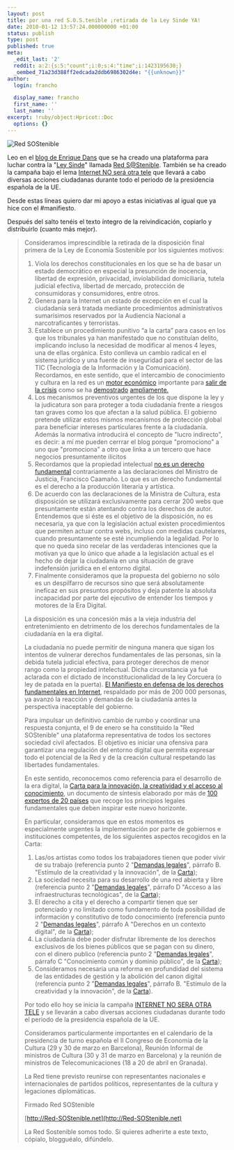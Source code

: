 ```yaml
---
layout: post
title: por una red S.O.S.tenible ¡retirada de la Ley Sinde YA!
date: 2010-01-12 13:57:24.000000000 +01:00
status: publish
type: post
published: true
meta:
  _edit_last: '2'
  reddit: a:2:{s:5:"count";i:0;s:4:"time";i:1423195630;}
  _oembed_71a23d388ff2edcada2ddb6986302d4e: "{{unknown}}"
author:
  login: francho

  display_name: francho
  first_name: ''
  last_name: ''
excerpt: !ruby/object:Hpricot::Doc
  options: {}
---
```

![Red SOStenible](/assets/sosred1.png)

Leo en el [blog de Enrique Dans](http://www.enriquedans.com/2010/01/a-partir-de-hoy-red-y-libertad.html) que se ha creado una plataforma para luchar contra la "[Ley Sinde](http://www.makarras.org/2010/01/09/la-ley-sinde-para-torpes-y-periodistas-que-se-la-tragan-dobla/)" llamada [Red S@Stenible](http://red-sostenible.net). También se ha creado la campaña bajo el lema [Internet NO será otra tele](http://internetnoseraotratv.net/2010/01/11/hola-mundo/) que llevará a cabo diversas acciones ciudadanas durante todo el periodo de la presidencia española de la UE.

Desde estas líneas quiero dar mi apoyo a estas iniciativas al igual que ya hice con el #manifiesto.

Después del salto tenéis el texto íntegro de la reivindicación, copiarlo y distribuirlo (cuanto más mejor).

> Consideramos imprescindible la retirada de la disposición final primera de la Ley de Economía Sostenible por los siguientes motivos:
>
> 1.  Viola los derechos constitucionales en los que se ha de basar un estado democrático en especial la presunción de inocencia, libertad de expresión, privacidad, inviolabilidad domiciliaria, tutela judicial efectiva, libertad de mercado, protección de consumidoras y consumidores, entre otros.
> 2.  Genera para la Internet un estado de excepción en el cual la ciudadanía será tratada mediante procedimientos administrativos sumarísimos reservados por la Audiencia Nacional a narcotraficantes y terroristas.
> 3.  Establece un procedimiento punitivo “a la carta” para casos en los que los tribunales ya han manifestado que no constituían delito, implicando incluso la necesidad de modificar al menos 4 leyes, una de ellas orgánica. Esto conlleva un cambio radical en el sistema jurídico y una fuente de inseguridad para el sector de las TIC (Tecnología de la Información y la Comunicación). Recordamos, en este sentido, que el intercambio de conocimiento y cultura en la red es un [motor económico](http://noticias.lainformacion.com/economia-negocios-y-finanzas/redes/los-usuarios-que-descargan-archivos-p2p-gastan-mas-dinero_Fo58z3eGxWsRG0NKpjhCE7/) importante para [salir de la crisis](http://noticias.lainformacion.com/arte-cultura-y-espectaculos/cine/el-cine-espanol-cerrara-con-cifras-record-a-pesar-de-internet_uVFrhCBCXhYPTF51YCG3a7/) como se ha [demostrado](http://www.theinquirer.es/2009/11/17/lo-que-las-discograficas-ocultan.html) [ampliamente.](http://www.elmundo.es/elmundo/2009/11/20/cultura/1258739927.html)
> 4.  [](http://www.elmundo.es/elmundo/2009/11/20/cultura/1258739927.html)Los mecanismos preventivos urgentes de los que dispone la ley y la judicatura son para proteger a toda ciudadanía frente a riesgos tan graves como los que afectan a la salud pública. El gobierno pretende utilizar estos mismos mecanismos de protección global para beneficiar intereses particulares frente a la ciudadanía. Además la normativa introducirá el concepto de "lucro indirecto", es decir: a mí me pueden cerrrar el blog porque "promociono" a uno que "promociona" a otro que linka a un tercero que hace negocios presuntamente ilícitos
> 5.  Recordamos que la propiedad intelectual [no es un derecho fundamental](http://derechoynormas.blogspot.com/2010/01/la-ley-de-ejecucion-por-la-sospecha.html) contrariamente a las declaraciones del Ministro de Justicia, Francisco Caamaño. Lo que es un derecho fundamental es el derecho a la producción literaria y artística.
> 6.  De acuerdo con las declaraciones de la Ministra de Cultura, esta disposición se utilizará exclusivamente para cerrar 200 webs que presuntamente están atentando contra los derechos de autor. Entendemos que si éste es el objetivo de la disposición, no es necesaria, ya que con la legislación actual existen procedimientos que permiten actuar contra webs, incluso con medidas cautelares, cuando presuntamente se esté incumpliendo la legalidad. Por lo que no queda sino recelar de las verdaderas intenciones que la motivan ya que lo único que añade a la legislación actual es el hecho de dejar la ciudadanía en una situación de grave indefensión jurídica en el entorno digital.
> 7.  Finalmente consideramos que la propuesta del gobierno no sólo es un despilfarro de recursos sino que será absolutamente ineficaz en sus presuntos propósitos y deja patente la absoluta incapacidad por parte del ejecutivo de entender los tiempos y motores de la Era Digital.
>
> La disposición es una concesión más a la vieja industria del entretenimiento en detrimento de los derechos fundamentales de la ciudadanía en la era digital.
>
> La ciudadanía no puede permitir de ninguna manera que sigan los intentos de vulnerar derechos fundamentales de las personas, sin la debida tutela judicial efectiva, para proteger derechos de menor rango como la propiedad intelectual. Dicha circunstancia ya fué aclarada con el dictado de inconstitucionalidad de la ley Corcuera (o ley de patada en la puerta). [El Manifiesto en defensa de los derechos fundamentales en Internet](http://www.facebook.com/group.php?gid=186879394498), respaldado por más de 200 000 personas, ya avanzó la reacción y demandas de la ciudadanía antes la perspectiva inaceptable del gobierno.
>
> Para impulsar un definitivo cambio de rumbo y coordinar una respuesta conjunta, el 9 de enero se ha constituido la "Red SOStenible" una plataforma representativa de todos los sectores sociedad civil afectados. El objetivo es iniciar una ofensiva para garantizar una regulación del entorno digital que permita expresar todo el potencial de la Red y de la creación cultural respetando las libertades fundamentales.
>
> En este sentido, reconocemos como referencia para el desarrollo de la era digital, la [Carta para la innovación, la creatividad y el acceso al conocimiento](http://fcforum.net/es/), un documento de síntesis elaborado por más de [100 expertos de 20 países](http://fcforum.net/es/charter_extended#signatories) que recoge los principios legales fundamentales que deben inspirar este nuevo horizonte.
>
> En particular, consideramos que en estos momentos es especialmente urgentes la implementación por parte de gobiernos e instituciones competentes, de los siguientes aspectos recogidos en la Carta:
>
> 1.  Las/os artistas como todos los trabajadores tienen que poder vivir de su trabajo (referencia punto 2 "[Demandas legales](http://fcforum.net/es/charter_extended#legal)", párrafo B. "Estímulo de la creatividad y la innovación", de la [Carta](http://fcforum.net/es/charter_extended));
> 2.  La sociedad necesita para su desarrollo de una red abierta y libre (referencia punto 2 "[Demandas legales](http://fcforum.net/es/charter_extended#legal)", párrafo D "Acceso a las infraestructuras tecnológicas", de la [Carta](http://fcforum.net/es/charter_extended));
> 3.  El derecho a cita y el derecho a compartir tienen que ser potenciado y no limitado como fundamento de toda posibilidad de información y constitutivo de todo conocimiento (referencia punto 2 "[Demandas legales](http://fcforum.net/es/charter_extended#legal)", párrafo A "Derechos en un contexto digital", de la [Carta](http://fcforum.net/es/charter_extended));
> 4.  La ciudadanía debe poder disfrutar libremente de los derechos exclusivos de los bienes públicos que se pagan con su dinero, con el dinero publico (referencia punto 2 "[Demandas legales](http://fcforum.net/es/charter_extended#legal)", párrafo C "Conocimiento común y dominio público", de la [Carta](http://fcforum.net/es/charter_extended));
> 5.  Consideramos necesaria una reforma en profundidad del sistema de las entidades de gestión y la abolición del canon digital (referencia punto 2 "[Demandas legales](http://fcforum.net/es/charter_extended#legal)", párrafo B. "Estímulo de la creatividad y la innovación", de la [Carta](http://fcforum.net/es/charter_extended)).
>
> Por todo ello hoy se inicia la campaña [INTERNET NO SERA OTRA TELE](http://internetnoseraotratv.net) y se llevarán a cabo diversas acciones ciudadanas durante todo el periodo de la presidencia española de la UE.
>
> Consideramos particularmente importantes en el calendario de la presidencia de turno española el II Congreso de Economía de la Cultura (29 y 30 de marzo en Barcelona), Reunión Informal de ministros de Cultura (30 y 31 de marzo en Barcelona) y la reunión de ministros de Telecomunicaciones (18 a 20 de abril en Granada).
>
> La Red tiene previsto reunirse con representantes nacionales e internacionales de partidos políticos, representantes de la cultura y legaciones diplomáticas.
>
> Firmado Red SOStenible
>
> [http://Red-SOStenible.net](http://Red-SOStenible.net)
>
> La Red Sostenible somos todo. Si quieres adherirte a este texto, cópialo, blogguéalo, difúndelo.
